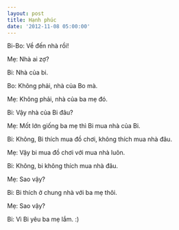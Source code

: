 ```yaml
---
layout: post
title: Hạnh phúc
date: '2012-11-08 05:00:00'
---
```



Bi-Bo: Về đến nhà rồi!

Mẹ: Nhà ai zợ?

Bi: Nhà của bi.

Bo: Không phải, nhà của Bo mà.

Mẹ: Không phải, nhà của ba mẹ đó.

Bi: Vậy nhà của Bi đâu?

Mẹ: Mốt lớn giống ba mẹ thì Bi mua nhà của Bi.

Bi: Không, Bi thích mua đồ chơi, không thích mua nhà đâu.

Mẹ: Vậy bi mua đồ chơi với mua nhà luôn.

Bi: Không, bi không thích mua nhà đâu.

Mẹ: Sao vậy?

Bi: Bi thích ở chung nhà với ba mẹ thôi.

Mẹ: Sao vậy?

Bi: Vì Bi yêu ba mẹ lắm. :)
